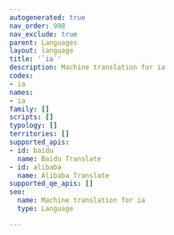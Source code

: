 ```yaml
---
autogenerated: true
nav_order: 998
nav_exclude: true
parent: Languages
layout: language
title: '`ia`'
description: Machine translation for ia
codes:
- ia
names:
- ia
family: []
scripts: []
typology: []
territories: []
supported_apis:
- id: baidu
  name: Baidu Translate
- id: alibaba
  name: Alibaba Translate
supported_qe_apis: []
seo:
  name: Machine translation for ia
  type: Language

---
```


